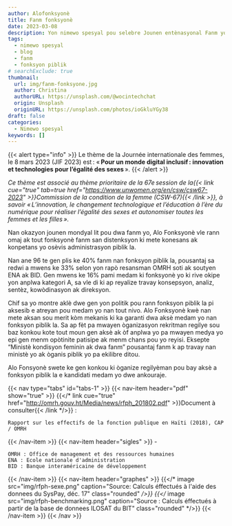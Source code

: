 ```yaml
---
author: Alofonksyonè
title: Fanm fonksyonè
date: 2023-03-08
description: Yon nimewo spesyal pou selebre Jounen entènasyonal Fanm yo.
tags:
  - nimewo spesyal
  - blog
  - fanm
  - fonksyon piblik
# searchExclude: true
thumbnail:
  url: img/fanm-fonksyone.jpg
  author: Christina
  authorURL: https://unsplash.com/@wocintechchat
  origin: Unsplash
  originURL: https://unsplash.com/photos/ioGkluYGy38
draft: false
categories:
  - Nimewo spesyal
keywords: []
---
```


{{< alert type="info" >}}
Le thème de la Journée internationale des femmes, le 8 mars 2023 (JIF 2023) est : « **Pour un monde digital inclusif : innovation et technologies pour l’égalité des sexes** ». 
{{< /alert >}}

*Ce thème est associé au thème prioritaire de la 67e session de la{{< link cue="true" tab=true href="https://www.unwomen.org/en/csw/csw67-2023" >}}Commission de la condition de la femme (CSW-67){{< /link >}}, à savoir « L’innovation, le changement technologique et l’éducation à l’ère du numérique pour réaliser l’égalité des sexes et autonomiser toutes les femmes et les filles ».*

Nan okazyon jounen mondyal lit pou dwa fanm yo, Alo Fonksyonè vle rann omaj ak tout fonksyonè fanm san distenksyon ki mete konesans ak konpetans yo osèvis administrasyon piblik la.

Nan ane 96 te gen plis ke 40% fanm nan fonksyon piblik la, pousantaj sa redwi a mwens ke 33% selon yon rapò resansman OMRH soti ak soutyen ENA ak BID.
Gen mwens ke 16% pami medam ki fonksyonè yo ki rive okipe yon anplwa kategori A, sa vle di ki ap reyalize travay konsepsyon, analiz, sentèz, kowòdinasyon ak direksyon.

Chif sa yo montre aklè dwe gen yon politik pou rann fonksyon piblik la pi aksesib e atreyan pou medam yo nan tout nivo. Alo Fonksyonè kwè nan mete aksan sou merit kòm mekanis ki ka garanti dwa aksè medam yo nan fonksyon piblik la. Sa ap fèt pa mwayen òganizasyon rekritman regilye sou baz konkou kote tout moun gen aksè ak òf anplwa yo pa mwayen medya yo epi gen menm opòtinite patisipe ak menm chans pou yo reyisi. Eksepte “Ministè kondisyon feminin ak dwa fanm” pousantaj fanm k ap travay nan ministè yo ak òganis piblik yo pa ekilibre ditou.

Alo Fonsyonè swete ke gen konkou ki òganize regilyèman pou bay aksè a fonksyon piblik la e kandidati medam yo dwe ankouraje.

{{< nav type="tabs" id="tabs-1" >}}
  {{< nav-item header="pdf" show="true" >}}
    {{</* link cue="true" href="http://omrh.gouv.ht/Media/news/rfph_201802.pdf" >}}Document à consulter{{< /link */>}} : 
    
    Rapport sur les effectifs de la fonction publique en Haïti (2018), CAP / OMRH
  {{< /nav-item >}}
  {{< nav-item header="sigles" >}}
    -

    OMRH : Office de management et des ressources humaines
    ENA : Ecole nationale d'administration
    BID : Banque interaméricaine de développement
  {{< /nav-item >}}
  {{< nav-item header="graphes" >}}
    {{</* image src="img/rfph-sexe.png" caption="Source: Calculs éffectués à l'aide des donnees du SysPay, déc. 17" class="rounded" */>}}
    {{</* image src="img/rfph-benchmarking.png" caption="Source : Calculs éffectués à partir de la base de donnees ILOSAT du BIT" class="rounded" */>}}
  {{< /nav-item >}}
{{< /nav >}}